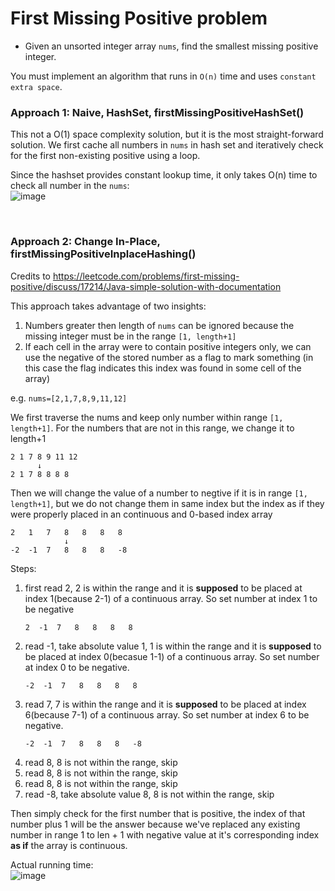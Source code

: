 # First Missing Positive problem
* Given an unsorted integer array `nums`, find the smallest missing positive integer.

You must implement an algorithm that runs in `O(n)` time and uses `constant extra space`.

### Approach 1: Naive, HashSet, firstMissingPositiveHashSet()
This not a O(1) space complexity solution, but it is the most straight-forward solution. We first cache all numbers in `nums` in hash set and iteratively check for the first non-existing positive using a loop.

Since the hashset provides constant lookup time, it only takes O(n) time to check all number in the `nums`:\
![image](https://user-images.githubusercontent.com/25105806/122690288-77a1c480-d1dd-11eb-81e8-f7804cba77d7.png)


<br />

### Approach 2: Change In-Place, firstMissingPositiveInplaceHashing()
Credits to https://leetcode.com/problems/first-missing-positive/discuss/17214/Java-simple-solution-with-documentation

This approach takes advantage of two insights:
1. Numbers greater then length of `nums` can be ignored because the missing integer must be in the range `[1, length+1]`
2. If each cell in the array were to contain positive integers only, we can use the negative of the stored number as a flag to mark something (in this case the flag indicates this index was found in some cell of the array)


e.g. `nums=[2,1,7,8,9,11,12]`

We first traverse the nums and keep only number within range `[1, length+1]`. For the numbers that are not in this range, we change it to length+1
```
2 1 7 8 9 11 12
      ↓
2 1 7 8 8 8 8
```

Then we will change the value of a number to negtive if it is in range `[1, length+1]`, but we do not change them in same index but the index as if they were properly placed in an continuous and 0-based index array
```
2   1   7   8   8   8   8
            ↓
-2  -1  7   8   8   8   -8
```
Steps: 
1. first read 2, 2 is within the range and it is **supposed** to be placed at index 1(because 2-1) of a continuous array. So set number at index 1 to be negative
    ```
    2  -1  7   8   8   8   8
    ```
2. read -1, take absolute value 1, 1 is within the range and it is **supposed** to be placed at index 0(becasue 1-1) of a continuous array. So set number at index 0 to be negative. 
    ```
    -2  -1  7   8   8   8   8
    ```
3. read 7, 7 is within the range and it is **supposed** to be placed at index 6(because 7-1) of a continuous array. So set number at index 6 to be negative. 
    ```
    -2  -1  7   8   8   8   -8
    ```
4. read 8, 8 is not within the range, skip
5. read 8, 8 is not within the range, skip
6. read 8, 8 is not within the range, skip
7. read -8, take absolute value 8, 8 is not within the range, skip

Then simply check for the first number that is positive, the index of that number plus 1 will be the answer because we've replaced any existing number in range 1 to len + 1 with negative value at it's corresponding index **as if** the array is continuous.

Actual running time:\
![image](https://user-images.githubusercontent.com/25105806/122690803-65755580-d1e0-11eb-835e-0f815d509726.png)


